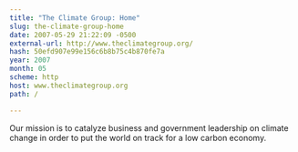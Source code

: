 ```yaml
---
title: "The Climate Group: Home"
slug: the-climate-group-home
date: 2007-05-29 21:22:09 -0500
external-url: http://www.theclimategroup.org/
hash: 50efd907e99e156c6b8b75c4b870fe7a
year: 2007
month: 05
scheme: http
host: www.theclimategroup.org
path: /

---
```


Our mission is to catalyze business and government leadership on climate change in order to put the world on track for a low carbon economy.

